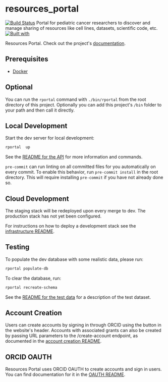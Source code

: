 # resources_portal

[![Build Status](https://travis-ci.org/ccdl/resources_portal.svg?branch=master)](https://travis-ci.org/ccdl/resources_portal)
Portal for pediatric cancer researchers to discover and manage sharing of resources like cell lines, datasets, scientific code, etc.
[![Built with](https://img.shields.io/badge/Built_with-Cookiecutter_Django_Rest-F7B633.svg)](https://github.com/agconti/cookiecutter-django-rest)

Resources Portal. Check out the project's [documentation](http://alexslemonade.github.io/resources-portal/).

## Prerequisites

- [Docker](https://docs.docker.com/docker-for-mac/install/)

## Optional

You can run the `rportal` command with `./bin/rportal` from the root directory of this project.
Optionally you can add this project's `/bin` folder to your path and then call it directly.

## Local Development

Start the dev server for local development:

```bash
rportal  up
```

See the [README for the API](api/README.md) for more information and commands.

`pre-commit` can run linting on all committed files for you automatically on every commit.
To enable this behavior, run `pre-commit install` in the root directory.
This will require installing `pre-commit` if you have not already done so.

## Cloud Development

The staging stack will be redeployed upon every merge to dev.
The production stack has not yet been configured.

For instructions on how to deploy a development stack see the [infrastructure README](infrastructure/README.md).

## Testing

To populate the dev database with some realistic data, please run:

```bash
rportal populate-db
```

To clear the database, run:

```bash
rportal recreate-schema
```

See the [README for the test data](api/dev_data/test_data_readme.md) for a description of the test dataset.

## Account Creation

Users can create accounts by signing in through ORCID using the button in the website's header.
Accounts with associated grants can also be created by passing URL parameters to the /create-account endpoint, as documented in the [account creation README](client/ACCOUNT_CREATION_README.md).

## ORCID OAUTH

Resources Portal uses ORCID OAUTH to create accounts and sign in users. You can find documentation for it in the [OAUTH README](api/resources-portal/OAUTH_README.md).
